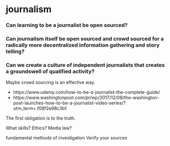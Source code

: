 # journalism
<h3>Can learning to be a journalist be open sourced?</h3>
<h3>Can journalism itself be open sourced and crowd sourced for a radically more decentralized information gathering and story telling?</h3>
<h3>Can we create a culture of independent journalists that creates a groundswell of qualified activity?</h3>

Maybe crowd sourcing is an effective way. 

<ul>
  <li>https://www.udemy.com/how-to-be-a-journalist-the-complete-guide/</li>

  <li>https://www.washingtonpost.com/pr/wp/2017/12/08/the-washington-post-launches-how-to-be-a-journalist-video-series/?utm_term=.f08f2e98c3b1</li>
</ul>
The first obligation is to the truth.

What skills?
Ethics?
Media law?

fundamental methods of investigation
Verify your sources
